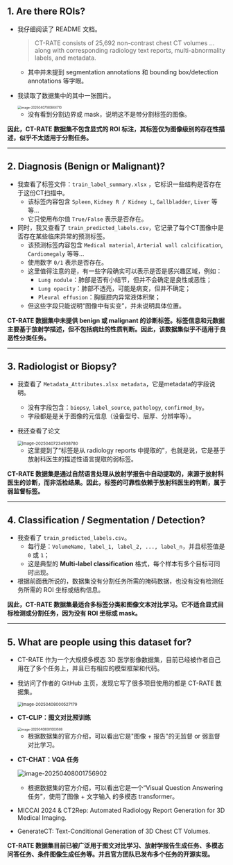 ## 1. Are there ROIs?
- 我仔细阅读了 README 文档。

  > CT-RATE consists of 25,692 non-contrast chest CT volumes ... along with corresponding radiology text reports, multi-abnormality labels, and metadata.

  - 其中并未提到 segmentation annotations 和 bounding box/detection annotations 等字眼。

- 我读取了数据集中的其中一张图片。

  <img src="D:\aMaster\thesis_code\visualization\assets\image-20250407180844710.png" alt="image-20250407180844710" style="zoom:50%;mar" />

  - 没有看到分割边界或 mask，说明这不是带分割标签的图像。

**因此，CT-RATE 数据集不包含显式的 ROI 标注，其标签仅为图像级别的存在性描述，似乎不太适用于分割任务。**

---

## 2. Diagnosis (Benign or Malignant)?
- 我查看了标签文件：`train_label_summary.xlsx` ，它标识一些结构是否存在于这份CT扫描中。
  - 该标签内容包含 `Spleen`, `Kidney R / Kidney L`, `Gallbladder`, `Liver` 等等...
  - 它只使用布尔值 `True/False` 表示是否存在。
- 同时，我又查看了 `train_predicted_labels.csv`，它记录了每个CT图像中是否存在某些临床异常的预测标签。
  - 该预测标签内容包含 `Medical material`, `Arterial wall calcification`, `Cardiomegaly` 等等...
  - 使用数字 `0/1` 表示是否存在。
  - 这里值得注意的是，有一些字段确实可以表示是否是感兴趣区域，例如：
    - `Lung nodule`：肺部是否有小结节，但并不会确定是良性或恶性；
    - `Lung opacity`：肺部不透亮，可能是病变，但并不确定；
    - `Pleural effusion`：胸膜腔内异常液体积聚；
  - 但这些字段只能说明“图像中有实变”，并未说明具体位置。

**CT-RATE 数据集中未提供 benign 或 malignant 的诊断标签。标签信息和元数据主要基于放射学描述，但不包括病灶的性质判断。因此，该数据集似乎不适用于良恶性分类任务。**

---

## 3. Radiologist or Biopsy?
- 我查看了 `Metadata_Attributes.xlsx metadata`，它是metadata的字段说明。

  - 没有字段包含：`biopsy`, `label_source`, `pathology`, `confirmed_by`。
  - 字段都是是关于图像的元信息（设备型号、层厚、分辨率等）。

- 我还查看了论文

  <img src="D:\aMaster\thesis_code\visualization\assets\image-20250407234938780.png" alt="image-20250407234938780" style="zoom:67%;" />

  - 这里提到了“标签是从 radiology reports 中提取的”，也就是说，它是基于放射科医生的描述性语言提取的弱标签。

**CT-RATE 数据集是通过自然语言处理从放射学报告中自动提取的，来源于放射科医生的诊断，而非活检结果。因此，标签的可靠性依赖于放射科医生的判断，属于弱监督标签。**

---

## 4. Classification / Segmentation / Detection?
- 我查看了 `train_predicted_labels.csv`。
  - 每行是：`VolumeName, label_1, label_2, ..., label_n`，并且标签值是 `0` 或 `1`；
  - 这是典型的 **Multi-label classification** 格式，每个样本有多个目标可同时出现。
- 根据前面我所说的，数据集没有分割任务所需的掩码数据，也没有没有检测任务所需的 ROI 坐标或结构信息。

**因此，CT-RATE 数据集最适合多标签分类和图像文本对比学习。它不适合显式目标检测或分割任务，因为没有 ROI 坐标或 mask。**

---

## 5. What are people using this dataset for?

- CT-RATE 作为一个大规模多模态 3D 医学影像数据集，目前已经被作者自己用在了多个任务上，并且已有相应的模型框架和代码。

- 我访问了作者的 GitHub 主页，发现它写了很多项目使用的都是 CT-RATE 数据集。

  <img src="D:\aMaster\thesis_code\visualization\assets\image-20250408000527179.png" alt="image-20250408000527179" style="zoom:67%;" />

- **CT-CLIP：图文对比预训练**

  <img src="D:\aMaster\thesis_code\visualization\assets\image-20250408001003588.png" alt="image-20250408001003588" style="zoom:50%;" />

  - 根据数据集的官方介绍，可以看出它是"图像 + 报告"的无监督 or 弱监督对比学习。

- **CT-CHAT：VQA 任务**

  ![image-20250408001756902](D:\aMaster\thesis_code\visualization\assets\image-20250408001756902.png)

  - 根据数据集的官方介绍，可以看出它是一个“Visual Question Answering 任务”，使用了图像 + 文字输入 的多模态 transformer。

- MICCAI 2024 & CT2Rep: Automated Radiology Report Generation for 3D Medical Imaging.

- GenerateCT: Text-Conditional Generation of 3D Chest CT Volumes.

**CT-RATE 数据集目前已被广泛用于图文对比学习、放射学报告生成任务、多模态问答任务、条件图像生成任务等。并且官方团队已发布多个任务的开源实现。**